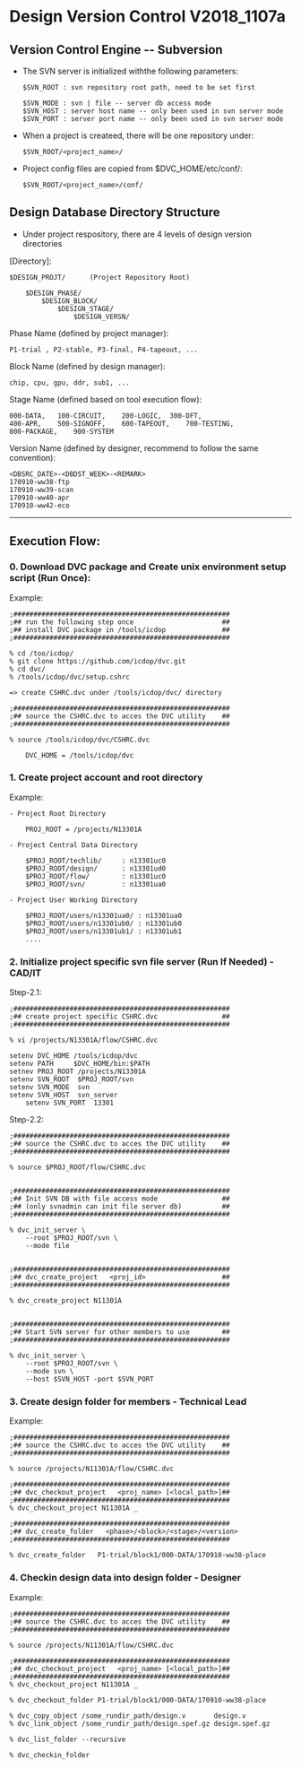 # Design Version Control V2018_1107a

## Version Control Engine -- Subversion

- The SVN server is initialized withthe following parameters:

	  $SVN_ROOT : svn repository root path, need to be set first
	
	  $SVN_MODE : svn | file -- server db access mode
	  $SVN_HOST : server host name -- only been used in svn server mode
	  $SVN_PORT : server port name -- only been used in svn server mode
  
- When a project is createed, there will be one repository under:

	  $SVN_ROOT/<project_name>/

- Project config files are copied from $DVC_HOME/etc/conf/:

	  $SVN_ROOT/<project_name>/conf/
      

## Design Database Directory Structure

- Under project respository, there are 4 levels of design version directories 

[Directory]:

	$DESIGN_PROJT/		(Project Repository Root)

		$DESIGN_PHASE/
			$DESIGN_BLOCK/
				$DESIGN_STAGE/
					$DESIGN_VERSN/


Phase Name (defined by project manager):

	P1-trial , P2-stable, P3-final, P4-tapeout, ...

Block Name (defined by design manager):

	chip, cpu, gpu, ddr, sub1, ...

Stage Name (defined based on tool execution flow):

	000-DATA,	100-CIRCUIT,	200-LOGIC,	300-DFT,
	400-APR,	500-SIGNOFF,	600-TAPEOUT,	700-TESTING,
	800-PACKAGE,	900-SYSTEM

Version Name (defined by designer, recommend to follow the same convention):  

	<DBSRC_DATE>-<DBDST_WEEK>-<REMARK>
	170910-ww38-ftp
	170910-ww39-scan
	170910-ww40-apr
	170910-ww42-eco

***
## Execution Flow:

### 0. Download DVC package and Create unix environment setup script (Run Once):

Example:

	;######################################################
	;## run the following step once                      ##
	;## install DVC package in /tools/icdop              ##
	;######################################################

	% cd /too/icdop/
	% git clone https://github.com/icdop/dvc.git
	% cd dvc/
	% /tools/icdop/dvc/setup.cshrc

	=> create CSHRC.dvc under /tools/icdop/dvc/ directory

	;######################################################
	;## source the CSHRC.dvc to acces the DVC utility    ##
	;######################################################

	% source /tools/icdop/dvc/CSHRC.dvc

		DVC_HOME = /tools/icdop/dvc


### 1. Create project account and root directory

Example:

	- Project Root Directory
	
		PROJ_ROOT = /projects/N13301A
		
	- Project Central Data Directory 

		$PROJ_ROOT/techlib/		: n13301uc0
		$PROJ_ROOT/design/		: n13301ud0
		$PROJ_ROOT/flow/		: n13301uc0
		$PROJ_ROOT/svn/			: n13301ua0

	- Project User Working Directory 
	
		$PROJ_ROOT/users/n13301ua0/	: n13301ua0
		$PROJ_ROOT/users/n13301ub0/	: n13301ub0
		$PROJ_ROOT/users/n13301ub1/	: n13301ub1
		....

### 2. Initialize project specific svn file server (Run If Needed)  - CAD/IT

Step-2.1:

	;######################################################
	;## create project specific CSHRC.dvc                ##
	;######################################################

	% vi /projects/N13301A/flow/CSHRC.dvc

	setenv DVC_HOME /tools/icdop/dvc
	setenv PATH     $DVC_HOME/bin:$PATH
	setnev PROJ_ROOT /projects/N13301A
	setenv SVN_ROOT  $PROJ_ROOT/svn
	setenv SVN_MODE  svn
	setenv SVN_HOST  svn_server
        setenv SVN_PORT  13301


Step-2.2:

	;######################################################
	;## source the CSHRC.dvc to acces the DVC utility    ##
	;######################################################

	% source $PROJ_ROOT/flow/CSHRC.dvc


	;######################################################
	;## Init SVN DB with file access mode                ##
	;## (only svnadmin can init file server db)          ##
	;######################################################

	% dvc_init_server \
		--root $PROJ_ROOT/svn \
		--mode file


	;######################################################
	;## dvc_create_project   <proj_id>                   ##
	;######################################################

	% dvc_create_project N11301A


	;######################################################
	;## Start SVN server for other members to use        ##
	;######################################################

	% dvc_init_server \
		--root $PROJ_ROOT/svn \
		--mode svn \
		--host $SVN_HOST -port $SVN_PORT


### 3. Create design folder for members - Technical Lead

Example:

	;######################################################
	;## source the CSHRC.dvc to acces the DVC utility    ##
	;######################################################

	% source /projects/N11301A/flow/CSHRC.dvc

	;######################################################
	;## dvc_checkout_project   <proj_name> [<local_path>]##
	;######################################################
	% dvc_checkout_project N11301A _

	;######################################################
	;## dvc_create_folder   <phase>/<block>/<stage>/<version>
	;######################################################

	% dvc_create_folder   P1-trial/block1/000-DATA/170910-ww38-place


### 4. Checkin design data into design folder - Designer

Example:

	;######################################################
	;## source the CSHRC.dvc to acces the DVC utility    ##
	;######################################################

	% source /projects/N11301A/flow/CSHRC.dvc

	;######################################################
	;## dvc_checkout_project   <proj_name> [<local_path>]##
	;######################################################
	% dvc_checkout_project N11301A _

	% dvc_checkout_folder P1-trial/block1/000-DATA/170910-ww38-place

	% dvc_copy_object /some_rundir_path/design.v       design.v
	% dvc_link_object /some_rundir_path/design.spef.gz design.spef.gz

	% dvc_list_folder --recursive

	% dvc_checkin_folder


